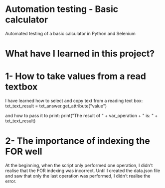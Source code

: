 # Automation testing - Basic calculator
Automated testing of a basic calculator in Python and Selenium

# What have I learned in this project?

# 1- How to take values from a read textbox
 I have learned how to select and copy text from a reading text box:
    txt_text_result = txt_answer.get_attribute("value")

  and how to pass it to print:
    print("The result of " + var_operation + " is: " + txt_text_result)

# 2- The importance of indexing the FOR well
At the beginning, when the script only performed one operation, I didn't realise that the FOR indexing was incorrect. Until I created the data.json file and saw that only the last operation was performed, I didn't realise the error.
